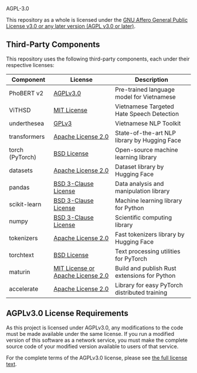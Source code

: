 AGPL-3.0

This repository as a whole is licensed under the [GNU Affero General Public License v3.0 or any later version (AGPL v3.0 or later)](https://www.gnu.org/licenses/agpl-3.0.en.html).

## Third-Party Components

This repository uses the following third-party components, each under their respective licenses:

| Component | License | Description |
|-----------|---------|-------------|
| PhoBERT v2 | [AGPLv3.0](https://www.gnu.org/licenses/agpl-3.0.en.html) | Pre-trained language model for Vietnamese |
| ViTHSD | [MIT License](https://opensource.org/licenses/MIT) | Vietnamese Targeted Hate Speech Detection |
| underthesea | [GPLv3](https://www.gnu.org/licenses/gpl-3.0.en.html) | Vietnamese NLP Toolkit |
| transformers | [Apache License 2.0](https://github.com/huggingface/transformers/blob/main/LICENSE) | State-of-the-art NLP library by Hugging Face |
| torch (PyTorch) | [BSD License](https://github.com/pytorch/pytorch/blob/master/LICENSE) | Open-source machine learning library |
| datasets | [Apache License 2.0](https://github.com/huggingface/datasets/blob/main/LICENSE) | Dataset library by Hugging Face |
| pandas | [BSD 3-Clause License](https://github.com/pandas-dev/pandas/blob/main/LICENSE) | Data analysis and manipulation library |
| scikit-learn | [BSD 3-Clause License](https://github.com/scikit-learn/scikit-learn/blob/main/COPYING) | Machine learning library for Python |
| numpy | [BSD 3-Clause License](https://github.com/numpy/numpy/blob/main/LICENSE.txt) | Scientific computing library |
| tokenizers | [Apache License 2.0](https://github.com/huggingface/tokenizers/blob/main/LICENSE) | Fast tokenizers library by Hugging Face |
| torchtext | [BSD License](https://github.com/pytorch/text/blob/main/LICENSE) | Text processing utilities for PyTorch |
| maturin | [MIT License or Apache License 2.0](https://github.com/PyO3/maturin/blob/main/license-mit) | Build and publish Rust extensions for Python |
| accelerate | [Apache License 2.0](https://github.com/huggingface/accelerate/blob/main/LICENSE) | Library for easy PyTorch distributed training |

## AGPLv3.0 License Requirements

As this project is licensed under AGPLv3.0, any modifications to the code must be made available under the same license. If you run a modified version of this software as a network service, you must make the complete source code of your modified version available to users of that service.

For the complete terms of the AGPLv3.0 license, please see [the full license text](https://www.gnu.org/licenses/agpl-3.0.en.html).
